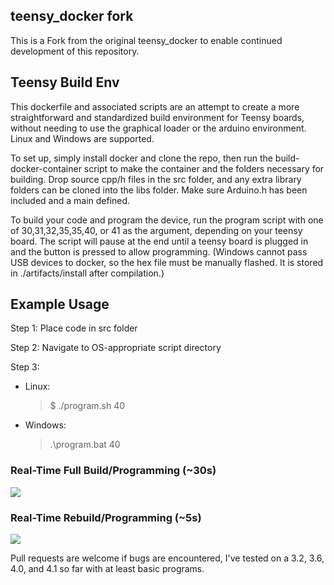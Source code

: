 ## teensy_docker fork

This is a Fork from the original teensy_docker to enable continued development of this repository.

## Teensy Build Env

This dockerfile and associated scripts are an attempt to create a more straightforward and standardized build environment for Teensy boards, without needing to use the graphical loader or the arduino environment. Linux and Windows are supported.

To set up, simply install docker and clone the repo, then run the build-docker-container script to make the container and the folders necessary for building. Drop source cpp/h files in the src folder, and any extra library folders can be cloned into the libs folder. Make sure Arduino.h has been included and a main defined. 

To build your code and program the device, run the program script with one of 30,31,32,35,35,40, or 41 as the argument, depending on your teensy board. The script will pause at the end until a teensy board is plugged in and the button is pressed to allow programming. (Windows cannot pass USB devices to docker, so the hex file must be manually flashed. It is stored in ./artifacts/install after compilation.)


## Example Usage
Step 1:
Place code in src folder

Step 2:
Navigate to OS-appropriate script directory

Step 3:

- Linux:
    >$ ./program.sh 40

- Windows:
    >.\program.bat 40
### Real-Time Full Build/Programming (~30s)
![](https://i.imgur.com/VLQ9xak.gif)

### Real-Time Rebuild/Programming (~5s)
![](https://i.imgur.com/NhB57Mc.gif)

Pull requests are welcome if bugs are encountered, I've tested on a 3.2, 3.6, 4.0, and 4.1 so far with at least basic programs. 
